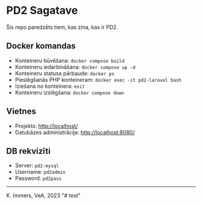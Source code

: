 
# PD2 Sagatave

Šis repo paredzēts tiem, kas zina, kas ir PD2.


## Docker komandas
- Konteineru būvēšana: `docker compose build`
- Konteineru iedarbināšana: `docker compose up -d`
- Konteineru statusa pārbaude: `docker ps`
- Pieslēgšanās PHP konteineram: `docker exec -it pd2-laravel bash`
- Iziešana no konteinera: `exit`
- Konteineru izslēgšana: `docker compose down`


## Vietnes
- Projekts: [http://localhost/](http://localhost/)
- Datubāzes administrācija: [http://localhost:8080/](http://localhost:8080/?server=pd2-mysql&username=pd2admin&db=pd2)


## DB rekvizīti
- Server: `pd2-mysql`
- Username: `pd2admin`
- Password: `pd2pass`

---

K. Immers, VeA, 2023
"# test"  

